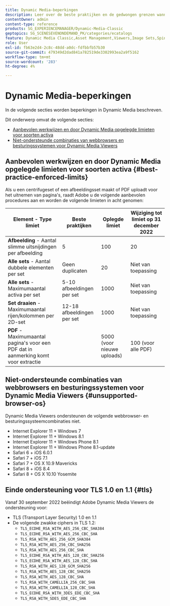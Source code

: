 ```yaml
---
title: Dynamic Media-beperkingen
description: Leer over de beste praktijken en de gedwongen grenzen wanneer u een Reeks van het Beeld of een Reeks van de Rotatie creeert, of een PDF uploadt. Meer informatie over niet-ondersteunde combinaties van webbrowsers en besturingssystemen voor Dynamic Media Viewers.
contentOwner: admin
content-type: reference
products: SG_EXPERIENCEMANAGER/Dynamic-Media-Classic
geptopics: SG_SCENESEVENONDEMAND_PK/categories/ecatalogs
feature: Dynamic Media Classic,Asset Management,Viewers,Image Sets,Spin Sets,eCatalog
role: User
exl-id: fb63e2d4-2c8c-48dd-a0dc-fdfbbfb57b30
source-git-commit: 479349d2dad841a782519de3302993ea2a9f5162
workflow-type: tm+mt
source-wordcount: '283'
ht-degree: 4%

---
```


# Dynamic Media-beperkingen

In de volgende secties worden beperkingen in Dynamic Media beschreven.

Dit onderwerp omvat de volgende secties:

* [Aanbevolen werkwijzen en door Dynamic Media opgelegde limieten voor soorten activa](#best-practice-enforced-limits)
* [Niet-ondersteunde combinaties van webbrowsers en besturingssystemen voor Dynamic Media Viewers](#unsupported-browser-os)

## Aanbevolen werkwijzen en door Dynamic Media opgelegde limieten voor soorten activa {#best-practice-enforced-limits}

Als u een centrifugeset of een afbeeldingsset maakt of PDF uploadt voor het uitnemen van pagina&#39;s, raadt Adobe u de volgende aanbevolen procedures aan en worden de volgende limieten in acht genomen:

| Element - Type limiet | Beste praktijken | Oplegde limiet | Wijziging tot limiet op 31 december 2022 |
| --- | --- | --- | --- |
| **Afbeelding** - Aantal slimme uitsnijdingen per afbeelding | 5 | 100 | 20 |
| **Alle sets** - Aantal dubbele elementen per set | Geen duplicaten | 20 | Niet van toepassing |
| **Alle sets** - Maximumaantal activa per set | 5-10 afbeeldingen per set | 1000 | Niet van toepassing |
| **Set draaien** - Maximumaantal rijen/kolommen per 2D-set | 12-18 afbeeldingen per set | 1000 | Niet van toepassing |
| **PDF** - Maximumaantal pagina&#39;s voor een PDF dat in aanmerking komt voor extractie |  | 5000 (voor nieuwe uploads) | 100 (voor alle PDF) |

<!-- See also [Dynamic Media limitations](/help/assets/limitations.md). -->

## Niet-ondersteunde combinaties van webbrowsers en besturingssystemen voor Dynamic Media Viewers {#unsupported-browser-os}

Dynamic Media Viewers ondersteunen de volgende webbrowser- en besturingssysteemcombinaties niet.

* Internet Explorer 11 + Windows 7
* Internet Explorer 11 + Windows 8.1
* Internet Explorer 11 + Windows Phone 8.1
* Internet Explorer 11 + Windows Phone 8.1-update
* Safari 6 + iOS 6.0.1
* Safari 7 + iOS 7.1
* Safari 7 + OS X 10.9 Mavericks
* Safari 8 + iOS 8.4
* Safari 8 + OS X 10.10 Yosemite

## Einde ondersteuning voor TLS 1.0 en 1.1 {#tls}

<!-- CQDOC-19433 -->

Vanaf 30 september 2022 beëindigt Adobe Dynamic Media Viewers de ondersteuning voor:

* TLS (Transport Layer Security) 1.0 en 1.1
* De volgende zwakke ciphers in TLS 1.2:
   * `TLS_ECDHE_RSA_WITH_AES_256_CBC_SHA384`
   * `TLS_ECDHE_RSA_WITH_AES_256_CBC_SHA`
   * `TLS_RSA_WITH_AES_256_GCM_SHA384`
   * `TLS_RSA_WITH_AES_256_CBC_SHA256`
   * `TLS_RSA_WITH_AES_256_CBC_SHA`
   * `TLS_ECDHE_RSA_WITH_AES_128_CBC_SHA256`
   * `TLS_ECDHE_RSA_WITH_AES_128_CBC_SHA`
   * `TLS_RSA_WITH_AES_128_GCM_SHA256`
   * `TLS_RSA_WITH_AES_128_CBC_SHA256`
   * `TLS_RSA_WITH_AES_128_CBC_SHA`
   * `TLS_RSA_WITH_CAMELLIA_256_CBC_SHA`
   * `TLS_RSA_WITH_CAMELLIA_128_CBC_SHA`
   * `TLS_ECDHE_RSA_WITH_3DES_EDE_CBC_SHA`
   * `TLS_RSA_WITH_SDES_EDE_CBC_SHA`

